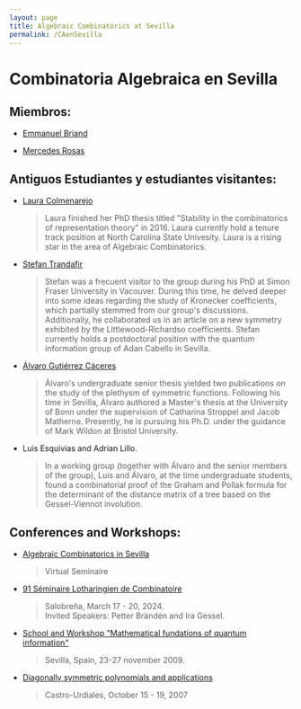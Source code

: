 ```yaml
---
layout: page
title: Algebraic Combinatorics at Sevilla
permalink: /CAenSevilla
---
```


# Combinatoria Algebraica en Sevilla


## Miembros:

- [Emmanuel Briand](http://emmanuel.jean.briand.free.fr/)


- [Mercedes Rosas](https://mhrosas.github.io/)


## Antiguos Estudiantes y estudiantes visitantes:

- [Laura Colmenarejo](https://sites.google.com/view/l-colmenarejo/home)
  > Laura finished her PhD thesis titled "Stability in the combinatorics of representation theory" in 2016.
  > Laura currently hold a tenure track position at North Carolina State Univesity.
  > Laura is a rising star in the area of Algebraic Combinatorics.

  
  
- [Stefan Trandafir](https://www.researchgate.net/profile/Stefan-Trandafir)
  > Stefan was a frecuent visitor to the group during
  >  his PhD at Simon Fraser University in Vacouver. During
  > this time, he delved deeper into some ideas regarding the
  > study of Kronecker coefficients, which partially stemmed
  > from our group's discussions.
  > Additionally, he collaborated us in an article on a new
  > symmetry exhibited by the Littlewood-Richardso
  > coefficients.
  > Stefan currently holds a
  > postdoctoral position with the quantum information group of
  >  Adan Cabello in Sevilla.
- [Álvaro Gutiérrez Cáceres](https://sites.google.com/view/gutierrez-caceres/)

  > Álvaro's undergraduate senior thesis yielded two
  > publications on the study of the plethysm of
  > symmetric functions. Following his time in
  >  Sevilla, Álvaro authored a Master's thesis at the
  > University of Bonn under the supervision of Catharina
  > Stroppel and Jacob Matherne. Presently, he is pursuing
  >  his Ph.D. under the guidance of Mark Wildon at
  > Bristol University.

- Luis Esquivias and Adrian Lillo.
   > In a working group (together with Álvaro and the senior
   > members of the group), Luis and Álvaro, at the time
   >  undergraduate students, found a combinatorial proof of
   > the Graham and Pollak formula for the determinant of the
   > distance matrix of a tree based on the Gessel-Viennot
   > involution.




## Conferences and Workshops:
- [Algebraic Combinatorics in Sevilla](https://personal.us.es/mrosas/combinatoria_algebraica_en_Sevilla/)
   > Virtual Seminaire

- [91 Séminaire Lotharingien de Combinatoire](https://gestioneventos.us.es/slc91-seminaire-lotharingien-de-combinatoire-91)
   > Salobreña, March 17 - 20, 2024.\
   > Invited Speakers: Petter Brändén and Ira Gessel.
  
- [School and Workshop "Mathematical fundations of quantum information"](https://congreso.us.es/enredo2009/Welcome.html)
   >Sevilla, Spain, 23-27 november 2009. 

- [Diagonally symmetric polynomials and applications](https://congreso.us.es/dsym/)
   >Castro-Urdiales, October 15 - 19, 2007



